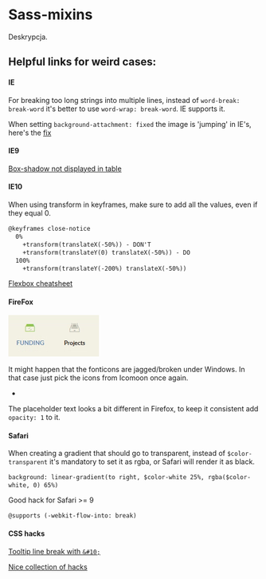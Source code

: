 # Sass-mixins
Deskrypcja.

## Helpful links for weird cases:
#### IE
For breaking too long strings into multiple lines, instead of `word-break: break-word` it's better to use `word-wrap: break-word`. IE supports it.

When setting `background-attachment: fixed` the image is 'jumping' in IE's, here's the [fix](https://stackoverflow.com/a/35700548)
#### IE9
[Box-shadow not displayed in table](http://stackoverflow.com/questions/5617455/box-shadow-on-ie9-doesnt-render-using-correct-css-works-on-firefox-chrome)
#### IE10
When using transform in keyframes, make sure to add all the values, even if they equal 0.
```
@keyframes close-notice
  0%
    +transform(translateX(-50%)) - DON'T
    +transform(translateY(0) translateX(-50%)) - DO
  100%
    +transform(translateY(-200%) translateX(-50%))
```    

[Flexbox cheatsheet](http://zomigi.com/blog/flexbox-syntax-for-ie-10/)
#### FireFox
![lol](https://raw.githubusercontent.com/Darex1991/Sass-mixins/master/assets/firefox_icons.png)

It might happen that the fonticons are jagged/broken under Windows. In that case just pick the icons from Icomoon once again.

-
The placeholder text looks a bit different in Firefox, to keep it consistent add `opacity: 1` to it.
#### Safari
When creating a gradient that should go to transparent, instead of `$color-transparent` it's mandatory to set it as rgba, or Safari will render it as black.
```
background: linear-gradient(to right, $color-white 25%, rgba($color-white, 0) 65%)
```

Good hack for Safari >= 9
```
@supports (-webkit-flow-into: break)
```
#### CSS hacks
[Tooltip line break with `&#10;`](http://stackoverflow.com/questions/358874/how-can-i-use-a-carriage-return-in-a-html-tooltip)

[Nice collection of hacks](https://stackoverflow.com/questions/16348489/is-there-a-css-hack-for-safari-only-not-chrome)

